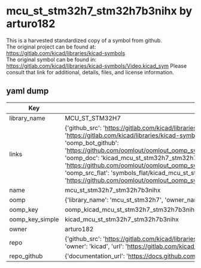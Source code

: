 # mcu_st_stm32h7_stm32h7b3nihx by arturo182  
This is a harvested standardized copy of a symbol from github.  
The original project can be found at:  
https://gitlab.com/kicad/libraries/kicad-symbols  
The original symbol can be found in:
https://gitlab.com/kicad/libraries/kicad-symbols/Video.kicad_sym
Please consult that link for additional, details, files, and license information.  
## yaml dump  
| Key | Value |  
| --- | --- |  
| library_name | MCU_ST_STM32H7 |  
| links | {'github_src': 'https://gitlab.com/kicad/libraries/kicad-symbols/Video.kicad_sym', 'github_src_repo': 'https://gitlab.com/kicad/libraries/kicad-symbols', 'oomp_bot': 'kicad_mcu_st_stm32h7_stm32h7b3nihx/working', 'oomp_bot_github': 'https://github.com/oomlout/oomlout_oomp_symbol_bot/tree/main/kicad_mcu_st_stm32h7_stm32h7b3nihx/working', 'oomp_doc': 'kicad_mcu_st_stm32h7_stm32h7b3nihx/working', 'oomp_doc_github': 'https://github.com/oomlout/oomlout_oomp_symbol_doc/tree/main/kicad_mcu_st_stm32h7_stm32h7b3nihx/working', 'oomp_src_flat': 'symbols_flat/kicad_mcu_st_stm32h7_stm32h7b3nihx/working', 'oomp_src_flat_github': 'https://github.com/oomlout/oomlout_oomp_symbol_src/tree/main/kicad_mcu_st_stm32h7_stm32h7b3nihx/working'} |  
| name | mcu_st_stm32h7_stm32h7b3nihx |  
| oomp | {'library_name': 'mcu_st_stm32h7', 'owner_name': 'kicad', 'symbol_name': 'mcu_st_stm32h7_stm32h7b3nihx'} |  
| oomp_key | oomp_kicad_mcu_st_stm32h7_stm32h7b3nihx |  
| oomp_key_simple | kicad_mcu_st_stm32h7_stm32h7b3nihx |  
| owner | arturo182 |  
| repo | {'github_src': 'https://gitlab.com/kicad/libraries/kicad-symbols/Video.kicad_sym', 'name': 'libraries/kicad-symbols', 'owner': 'kicad', 'url': 'https://gitlab.com/kicad/libraries/kicad-symbols'} |  
| repo_github | {'documentation_url': 'https://docs.github.com/rest/repos/repos#get-a-repository', 'message': 'Not Found'} |  

